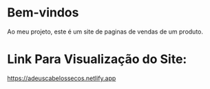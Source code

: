 # Bem-vindos
Ao meu projeto, este é um site de paginas de vendas de um produto.
# Link Para Visualização do Site:
<a>https://adeuscabelossecos.netlify.app</a>
